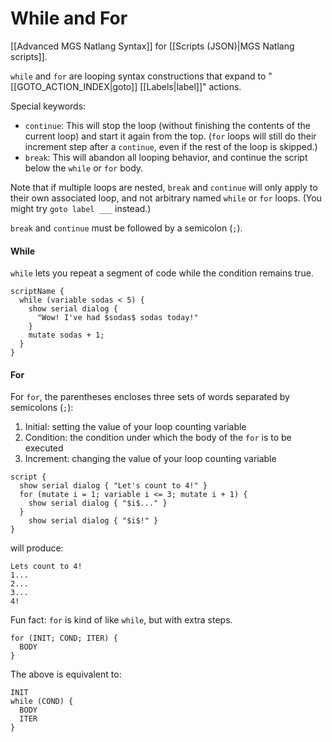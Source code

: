 # While and For

[[Advanced MGS Natlang Syntax]] for [[Scripts (JSON)|MGS Natlang scripts]].

`while` and `for` are looping syntax constructions that expand to "[[GOTO_ACTION_INDEX|goto]] [[Labels|label]]" actions.

Special keywords:

- `continue`: This will stop the loop (without finishing the contents of the current loop) and start it again from the top. (`for` loops will still do their increment step after a `continue`, even if the rest of the loop is skipped.)
- `break`: This will abandon all looping behavior, and continue the script below the `while` or `for` body.

Note that if multiple loops are nested, `break` and `continue` will only apply to their own associated loop, and not arbitrary named `while` or `for` loops. (You might try `goto label ___` instead.)

`break` and `continue` must be followed by a semicolon (`;`).

#### While

`while` lets you repeat a segment of code while the condition remains true.

```mgs
scriptName {
  while (variable sodas < 5) {
    show serial dialog {
      "Wow! I've had $sodas$ sodas today!"
    }
    mutate sodas + 1;
  }
}
```

#### For

For `for`, the parentheses encloses three sets of words separated by semicolons (`;`):

1. Initial: setting the value of your loop counting variable
2. Condition: the condition under which the body of the `for` is to be executed
3. Increment: changing the value of your loop counting variable

```mgs
script {
  show serial dialog { "Let's count to 4!" }
  for (mutate i = 1; variable i <= 3; mutate i + 1) {
    show serial dialog { "$i$..." }
  }
    show serial dialog { "$i$!" }
}
```

will produce:

```
Lets count to 4!
1...
2...
3...
4!
```

Fun fact: `for` is kind of like `while`, but with extra steps.

```
for (INIT; COND; ITER) {
  BODY
}
```

The above is equivalent to:

```
INIT
while (COND) {
  BODY
  ITER
}
```
